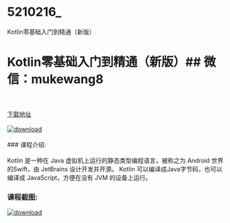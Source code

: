 # 5210216_
Kotlin零基础入门到精通（新版）
# Kotlin零基础入门到精通（新版）## 微信：mukewang8
<br/></br>[下载地址](http://www.36tz.cn/article/5210216 "下载地址")
<br/></br>[![download](http://36tz.cn/muke_img/2020_02_1-41-300x192.png "下载地址")](http://www.36tz.cn/article/5210216 "下载地址")
<br/></br>### 课程介绍:<br/></br>Kotlin 是一种在 Java 虚拟机上运行的静态类型编程语言，被称之为 Android 世界的Swift，由 JetBrains 设计开发并开源。
Kotlin 可以编译成Java字节码，也可以编译成 JavaScript，方便在没有 JVM 的设备上运行。

### 课程截图:
[![download](http://36tz.cn/muke_img/2020_02_11-39.png "下载地址")](http://www.36tz.cn/article/5210216 "下载地址")
